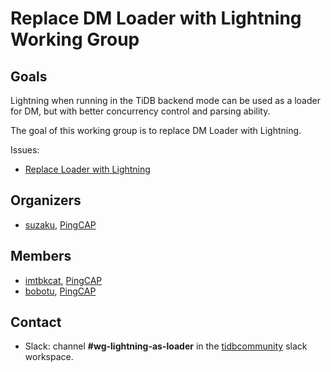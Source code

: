 # Replace DM Loader with Lightning Working Group

## Goals

Lightning when running in the TiDB backend mode can be used as a loader for DM, but with better concurrency control and parsing ability.

The goal of this working group is to replace DM Loader with Lightning.

Issues:

- [Replace Loader with Lightning](https://github.com/pingcap/dm/issues/405)

## Organizers

* [suzaku](https://github.com/suzaku), [PingCAP](https://github.com/pingcap)

## Members

* [imtbkcat](https://github.com/imtbkcat), [PingCAP](https://github.com/pingcap)
* [bobotu](https://github.com/bobotu), [PingCAP](https://github.com/pingcap)

## Contact

* Slack: channel **#wg-lightning-as-loader** in the
  [tidbcommunity](https://pingcap.com/tidbslack) slack workspace.
